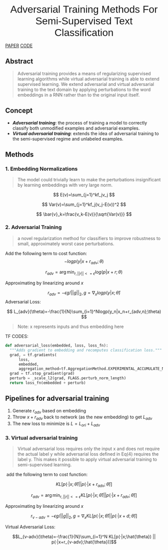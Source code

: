 
<center><font face="arial", size=6>Adversarial Training Methods For Semi-Supervised Text Classification</font></center>

[PAPER](https://arxiv.org/abs/1605.07725v1)
[CODE](https://github.com/tensorflow/models/tree/master/research/adversarial_text)

## Abstract

> Adversarial training provides a means of regularizing supervised learning algorithms while virtual adversarial training is able to extend supervised learning. We extend adversarial and virtual adversarial training to the text domain by applying perturbations to the word embeddings in a RNN rather than to the original input itself. 

## Concept

- ***Adversarial training***: the process of training a model to correctly classify both unmodified examples and adversarial examples.
- ***Virtual adversarial training***: extends the idea of adversarial training to the semi-supervised regime and unlabeled examples.

## Methods

### 1. Embedding Normalizations

> The model could trivially learn to make the perturbations insignificant by learning embeddings with very large norm.

$$
E(v)=\sum_{j=1}^kf_jv_j
$$

$$
Var(v)=\sum_{j=1}^kf_j(v_j-E(v))^2
$$

$$
\bar{v}_k=\frac{v_k-E(v)}{\sqrt{Var(v)}}
$$

### 2. Adversarial Training

> a novel regularization method for classifiers to improve robustness to small, approximately worst case perturbations.

Add the following term to cost function:
$$
-logp(y|x+r_{adv};\theta)
$$

$$
r_{adv}=\arg\min_{r,||r||<=\epsilon}log(p|x+r;\theta)
$$

Approximating by linearizing around $x$

$$
r_{adv} =-\epsilon g/||g||_2, g = \nabla_xlogp(y|x;\hat{\theta})
$$
Adversarial Loss:

$$
L_{adv}(\theta)=-\frac{1}{N}\sum_{i=1}^Nlogp(y_n|x_n+r_{adv,n};\theta)
$$

> Note: x represents inputs and thus embedding here

TF CODES:

```python
def adversarial_loss(embedded, loss, loss_fn):
  """Adds gradient to embedding and recomputes classification loss."""
  grad, = tf.gradients(
      loss,
      embedded,
      aggregation_method=tf.AggregationMethod.EXPERIMENTAL_ACCUMULATE_N)
  grad = tf.stop_gradient(grad)
  perturb = _scale_l2(grad, FLAGS.perturb_norm_length)
  return loss_fn(embedded + perturb)
```

## Pipelines for adversarial training

1. Generate $r_{adv}$ based on embedding
2. Throw $x+r_{adv}$ back to network (as the new embedding) to get $L_{adv}$
3. The new loss to minimize is $L = L_{ori} +L_{adv}$

### 3. Virtual adversarial training

> Virtual adversarial loss requires only the input x and does not require the actual label y while adversarial loss defined in Eq(4) requires the label y. This makes it possible to apply virtual adversarial training to semi-supervised learning. 

​	add the following term to cost function:

$$
KL[p(·|x;\hat{\theta}) || p(·|x+r_{adv};\hat{\theta})]
$$

$$r_{adv}=\arg\min_{r,||r||<=\epsilon}KL[p(·|x;\hat{\theta}) || p(·|x+r_{adv};\hat{\theta})]$$

Approximating by linearizing around $x$

$$
r_{v-adv} =-\epsilon g/||g||_2, g = \nabla_xKL[p(·|x;\hat{\theta}) || p(·|x+d;\hat{\theta})]
$$

Virtual  Adversarial Loss:

$$L_{v-adv}(\theta)=-\frac{1}{N}\sum_{i=1}^N KL[p(·|x;\hat{\theta}) || p(·|x+r_{v-adv};\hat{\theta})]$$


